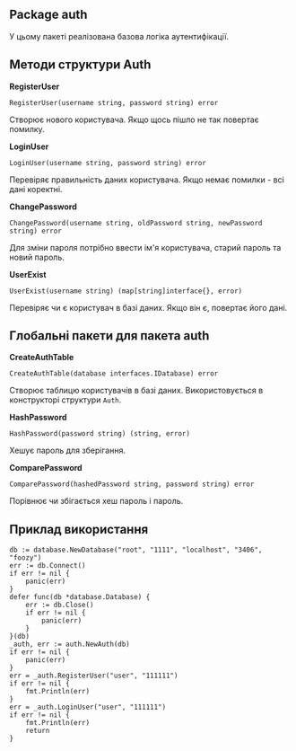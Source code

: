 ## Package auth
У цьому пакеті реалізована базова логіка аутентифікації.

## Методи структури Auth
__RegisterUser__
```
RegisterUser(username string, password string) error
```
Створює нового користувача. Якщо щось пішло не так повертає помилку.

__LoginUser__
```
LoginUser(username string, password string) error
```
Перевіряє правильність даних користувача. Якщо немає помилки - всі дані коректні.

__ChangePassword__
```
ChangePassword(username string, oldPassword string, newPassword string) error
```
Для зміни пароля потрібно ввести ім'я користувача, старий пароль та новий пароль.

__UserExist__
```
UserExist(username string) (map[string]interface{}, error)
```
Перевіряє чи є користувач в базі даних. Якщо він є, повертає його дані.

## Глобальні пакети для пакета auth

__CreateAuthTable__
```
CreateAuthTable(database interfaces.IDatabase) error
```
Створює таблицю користувачів в базі даних. Використовується в конструкторі структури ``Auth``.

__HashPassword__
```
HashPassword(password string) (string, error)
```
Хешує пароль для зберігання.

__ComparePassword__
```
ComparePassword(hashedPassword string, password string) error
```
Порівнює чи збігається хеш пароль і пароль.

## Приклад використання
```
db := database.NewDatabase("root", "1111", "localhost", "3406", "foozy")
err := db.Connect()
if err != nil {
    panic(err)
}
defer func(db *database.Database) {
    err := db.Close()
    if err != nil {
	    panic(err)
	}
}(db)
_auth, err := auth.NewAuth(db)
if err != nil {
    panic(err)
}
err = _auth.RegisterUser("user", "111111")
if err != nil {
    fmt.Println(err)
}
err = _auth.LoginUser("user", "111111")
if err != nil {
    fmt.Println(err)
	return
}
```